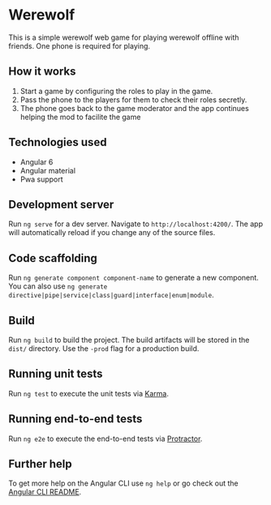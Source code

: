# Werewolf
This is a simple werewolf web game for playing werewolf offline with friends. One phone is required for playing. 

## How it works
1. Start a game by configuring the roles to play in the game.
2. Pass the phone to the players for them to check their roles secretly.
3. The phone goes back to the game moderator and the app continues helping the mod to facilite the game

## Technologies used
- Angular 6
- Angular material
- Pwa support

## Development server

Run `ng serve` for a dev server. Navigate to `http://localhost:4200/`. The app will automatically reload if you change any of the source files.

## Code scaffolding

Run `ng generate component component-name` to generate a new component. You can also use `ng generate directive|pipe|service|class|guard|interface|enum|module`.

## Build

Run `ng build` to build the project. The build artifacts will be stored in the `dist/` directory. Use the `-prod` flag for a production build.

## Running unit tests

Run `ng test` to execute the unit tests via [Karma](https://karma-runner.github.io).

## Running end-to-end tests

Run `ng e2e` to execute the end-to-end tests via [Protractor](http://www.protractortest.org/).

## Further help

To get more help on the Angular CLI use `ng help` or go check out the [Angular CLI README](https://github.com/angular/angular-cli/blob/master/README.md).
